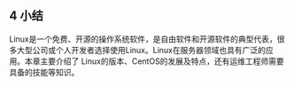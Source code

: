 

## 4 小结

Linux是一个免费、开源的操作系统软件，是自由软件和开源软件的典型代表，很多大型公司或个人开发者选择使用Linux。Linux在服务器领域也具有广泛的应用。本章主要介绍了 Linux的版本、CentOS的发展及特点，还有运维工程师需要具备的技能等知识。
